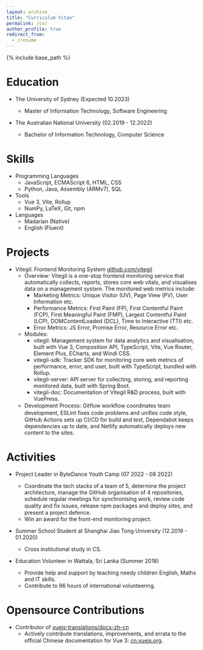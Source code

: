 ```yaml
---
layout: archive
title: "Curriculum Vitae"
permalink: /cv/
author_profile: true
redirect_from:
  - /resume
---
```


{% include base_path %}

# Education

- The University of Sydney (Expected 10.2023)
  - Master of Information Technology, Software Engineering

- The Australian National University (02.2019 - 12.2022)
  - Bachelor of Information Technology, Computer Science

# Skills

- Programming Languages
  - JavaScript, ECMAScript 6, HTML, CSS
  - Python, Java, Assembly (ARMv7), SQL
- Tools
  - Vue 3, Vite, Rollup
  - NumPy, LaTeX, Git, npm
- Languages
  - Madarian (Native)
  - English (Fluent)

# Projects

- Vitegil: Frontend Monitoring System <a href="https://github.com/vitegil/">github.com/vitegil</a>
  - Overview: Vitegil is a one-stop frontend monitoring service that automatically collects, reports, stores core web vitals, and visualises data on a management system. The monitored web metrics include:
    - Marketing Metrics: Unique Visitor (UV), Page View (PV), User Information etc.
    - Performance Metrics: First Paint (FP), First Contentful Paint (FCP), First Meaningful Paint (FMP), Largest Contentful Paint (LCP), DOMContentLoaded (DCL), Time to Interactive (TTI) etc.
    - Error Metrics: JS Error, Promise Error, Resource Error etc.
  - Modules:
    - vitegil: Management system for data analytics and visualisation, built with Vue 3, Composition API, TypeScript, Vite, Vue Router, Element Plus, ECharts, and Windi CSS.
    - vitegil-sdk: Tracker SDK for monitoring core web metrics of performance, error, and user, built with TypeScript, bundled with Rollup.
    - vitegil-server: API server for collecting, storing, and reporting monitored data, built with Spring Boot.
    - vitegil-doc: Documentation of Vitegil R&D process, built with VuePress.
  - Development Process: Gitﬂow workﬂow coordinates team development, ESLint ﬁxes code problems and uniﬁes code style, GitHub Actions sets up CI/CD for build and test, Dependabot keeps dependencies up to date, and Netlify automatically deploys new content to the sites.

# Activities

- Project Leader in ByteDance Youth Camp (07 2022 - 08 2022)
  - Coordinate the tech stacks of a team of 5, determine the project architecture, manage the GitHub organisation of 4 repositories, schedule regular meetings for synchronising work, review code quality and ﬁx issues, release npm packages and deploy sites, and present a project defence.
  - Win an award for the front-end monitoring project.

- Summer School Student at Shanghai Jiao Tong University (12.2019 - 01.2020)
  - Cross institutional study in CS.

- Education Volunteer in Wattala, Sri Lanka (Summer 2018)
  - Provide help and support by teaching needy children English, Maths and IT skills.
  - Contribute to 96 hours of international volunteering.

# Opensource Contributions

- Contributor of <a href="https://github.com/vuejs-translations/docs-zh-cn">vuejs-translations/docs-zh-cn</a>
  - Actively contribute translations, improvements, and errata to the oﬃcial Chinese documentation for Vue 3: <a href="https://cn.vuejs.org/">cn.vuejs.org</a>.

<!-- # Work Experience

- To be updated... -->
